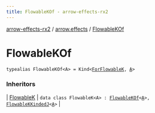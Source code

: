 ```yaml
---
title: FlowableKOf - arrow-effects-rx2
---
```


[arrow-effects-rx2](../index.html) / [arrow.effects](index.html) / [FlowableKOf](./-flowable-k-of.html)

# FlowableKOf

`typealias FlowableKOf<A> = Kind<`[`ForFlowableK`](-for-flowable-k.html)`, `[`A`](-flowable-k-of.html#A)`>`

### Inheritors

| [FlowableK](-flowable-k/index.html) | `data class FlowableK<A> : `[`FlowableKOf`](./-flowable-k-of.html)`<`[`A`](-flowable-k/index.html#A)`>, `[`FlowableKKindedJ`](-flowable-k-kinded-j.html)`<`[`A`](-flowable-k/index.html#A)`>` |

